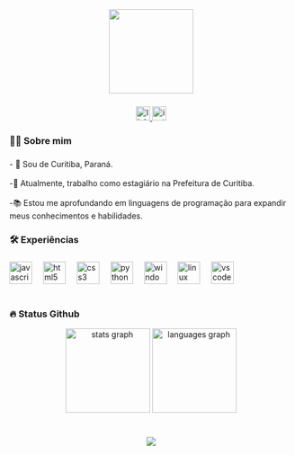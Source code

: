 <div align="center">
  <img height="150" src="https://user-images.githubusercontent.com/74038190/225813708-98b745f2-7d22-48cf-9150-083f1b00d6c9.gif"  />
</div>

###

<div align="center">
  <a href="https://www.linkedin.com/in/brunolorenzi1?utm_source=share&utm_campaign=share_via&utm_content=profile&utm_medium=ios_app" target="_blank">
    <img src="https://img.shields.io/static/v1?message=LinkedIn&logo=linkedin&label=&color=0077B5&logoColor=white&labelColor=&style=for-the-badge" height="25" alt="linkedin logo"  />
  </a>
  <a href="https://www.instagram.com/bruno.f.lorenzi?igsh=YWFndGtha2JqdXNo&utm_source=qr" target="_blank">
    <img src="https://img.shields.io/static/v1?message=Instagram&logo=instagram&label=&color=E4405F&logoColor=white&labelColor=&style=for-the-badge" height="25" alt="instagram logo"  />
  </a>
</div>

###

<h3 align="left">👩‍💻  Sobre mim</h3>

###

<p align="left">- 📍  Sou de Curitiba, Paraná.<br><br>-🔭 Atualmente, trabalho como estagiário na Prefeitura de Curitiba.<br><br>-📚 Estou me aprofundando em linguagens de programação para expandir meus conhecimentos e habilidades.</p>

###

<h3 align="left">🛠 Experiências</h3>

###

<div align="left">
  <img src="https://cdn.jsdelivr.net/gh/devicons/devicon/icons/javascript/javascript-original.svg" height="40" alt="javascript logo"  />
  <img width="12" />
  <img src="https://cdn.jsdelivr.net/gh/devicons/devicon/icons/html5/html5-original.svg" height="40" alt="html5 logo"  />
  <img width="12" />
  <img src="https://cdn.jsdelivr.net/gh/devicons/devicon/icons/css3/css3-original.svg" height="40" alt="css3 logo"  />
  <img width="12" />
  <img src="https://cdn.jsdelivr.net/gh/devicons/devicon/icons/python/python-original.svg" height="40" alt="python logo"  />
  <img width="12" />
  <img src="https://cdn.jsdelivr.net/gh/devicons/devicon/icons/windows8/windows8-original.svg" height="40" alt="windows8 logo"  />
  <img width="12" />
  <img src="https://cdn.jsdelivr.net/gh/devicons/devicon/icons/linux/linux-original.svg" height="40" alt="linux logo"  />
  <img width="12" />
  <img src="https://cdn.jsdelivr.net/gh/devicons/devicon/icons/vscode/vscode-original.svg" height="40" alt="vscode logo"  />
</div>
 <br>
 
<h3 align="left">🔥 Status Github</h3>


<div align="center">
  <img src="https://github-readme-stats.vercel.app/api?username=brunolorenzidev&theme=dark&show_icons=true&hide_border=true&count_private=true" height="150" alt="stats graph" />
  <img src="https://github-readme-stats.vercel.app/api/top-langs/?username=brunolorenzidev&theme=dark&show_icons=true&hide_border=true&layout=compact&card_width=320&langs_count=5" height="150" alt="languages graph" />
</div>



###

</div>

###

###


###



###

###

<br clear="both">

<div align="center">
  <img src="https://profile-counter.glitch.me/brunolorenzidev/count.svg?"  />
</div>

###
